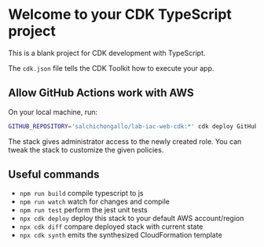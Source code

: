 # Welcome to your CDK TypeScript project

This is a blank project for CDK development with TypeScript.

The `cdk.json` file tells the CDK Toolkit how to execute your app.

## Allow GitHub Actions work with AWS

On your local machine, run:

```sh
GITHUB_REPOSITORY='salchichongallo/lab-iac-web-cdk:*' cdk deploy GitHubOidcStack
```

The stack gives administrator access to the newly created role. You can tweak the stack to customize the given policies.

## Useful commands

- `npm run build` compile typescript to js
- `npm run watch` watch for changes and compile
- `npm run test` perform the jest unit tests
- `npx cdk deploy` deploy this stack to your default AWS account/region
- `npx cdk diff` compare deployed stack with current state
- `npx cdk synth` emits the synthesized CloudFormation template
